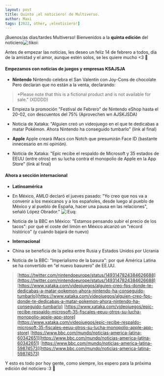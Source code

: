 ```yaml
---
layout: post
title: Quinto ¡el noticiero! de Multiverso.
author: Maxi
tags: [2022, other, ¡elnoticiero!]
---
```


¡Buenos/as días/tardes Multiverso! 
Bienvenidos a la **quinta edición** del noticiero![:tikoi:](https://cdn.discordapp.com/emojis/879722861206601768.webp?size=44&quality=lossless)

 Antes de empezar las noticias, les deseo un feliz 14 de febrero a todos, día de la amistad y el amor, aunque estén solos, se les quiere mucho <3 :sparkling_heart: 


#### Empezamos con noticias de juegos y empresas KSAJSJA

- **Nintendo**
 Nintendo celebra el San Valentín con Joy-Cons de chocolate Pero declaran que no están a la venta, declarando:
>  *Please note that this is a fictional product and is not available for sale." (XDDDD)

- Empieza la promoción "Festival de Febrero" de Nintendo eShop hasta el 20-02, con descuentos del 75% (Aprovechen wn AJSKJSDA)

- Noticia de Xataka: "Alguien creó un videojuego en el que te dedicabas a matar Pokémon. Ahora Nintendo ha conseguido tumbarlo" (link al final)


- **Apple** 
Apple creará iMacs con Notch que presumirán Face ID (bastante innecesario en mi opinión).

- Noticia de Xataka: "Epic recibe el respaldo de Microsoft y 35 estados de EEUU (entre otros) en su lucha contra el monopolio de Apple en la App Store" (link al final)


#### Ahora a sección internacional

- **Latinoamérica**

- En México, AMLO declaró el jueves pasado: "Yo creo que nos va a convenir a los mexicanos y a los españoles, desde luego al pueblo de México y al pueblo de España, hacer una pausa en las relaciones", señaló López Obrador." 
![:Euq:](https://cdn.discordapp.com/emojis/899497345534820372.webp?size=44&quality=lossless)

- Noticia de la BBC en México: "Estamos pensando subir el precio de los tacos": por qué el coste del limón en México alcanzó un "récord histórico" (y cuándo bajará de nuevo)

- **Internacional**

- China se beneficia de la pelea entre Rusia y Estados Unidos por Ucrania

- Noticia de la BBC: "Imperialismo de la basura": por qué América Latina se ha convertido en "el nuevo basurero" de EE.UU.

>  [https://twitter.com/nintendoeurope/status/1493147824384626688](https://twitter.com/nintendoeurope/status/1493147824384626688) 
>  [https://www.xataka.com/videojuegos/alguien-creo-fps-donde-te-dedicabas-a-matar-pokemon-ahora-nintendo-ha-conseguido-tumbarlo](https://www.xataka.com/videojuegos/alguien-creo-fps-donde-te-dedicabas-a-matar-pokemon-ahora-nintendo-ha-conseguido-tumbarlo)
>  [https://www.xataka.com/videojuegos/epic-recibe-respaldo-microsoft-35-fiscales-eeuu-otros-su-lucha-monopolio-apple-app-store](https://www.xataka.com/videojuegos/epic-recibe-respaldo-microsoft-35-fiscales-eeuu-otros-su-lucha-monopolio-apple-app-store) 
>  [https://www.bbc.com/mundo/noticias-america-latina-60342651](https://www.bbc.com/mundo/noticias-america-latina-60342651) 
>  [https://www.bbc.com/mundo/noticias-america-latina-59874573](https://www.bbc.com/mundo/noticias-america-latina-59874573)

 Y esto es todo por hoy gente, como siempre, los espero para la próxima edición del noticiero :3 💖
